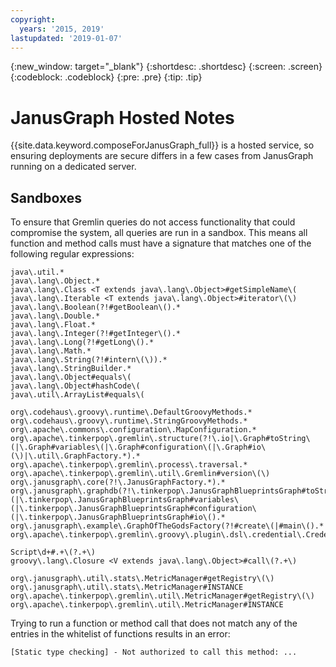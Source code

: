 ```yaml
---
copyright:
  years: '2015, 2019'
lastupdated: '2019-01-07'
---
```


{:new_window: target="_blank"}
{:shortdesc: .shortdesc}
{:screen: .screen}
{:codeblock: .codeblock}
{:pre: .pre}
{:tip: .tip}

# JanusGraph Hosted Notes

{{site.data.keyword.composeForJanusGraph_full}} is a hosted service, so ensuring deployments are secure differs in a few cases from JanusGraph running on a dedicated server.

## Sandboxes

To ensure that Gremlin queries do not access functionality that could compromise the system, all queries are run in a sandbox. This means all function and method calls must have a signature that matches one of the following regular expressions:

```
java\.util.*
java\.lang\.Object.*
java\.lang\.Class <T extends java\.lang\.Object>#getSimpleName\(
java\.lang\.Iterable <T extends java\.lang\.Object>#iterator\(\)
java\.lang\.Boolean(?!#getBoolean\().*
java\.lang\.Double.*
java\.lang\.Float.*
java\.lang\.Integer(?!#getInteger\().*
java\.lang\.Long(?!#getLong\().*
java\.lang\.Math.*
java\.lang\.String(?!#intern\(\)).*
java\.lang\.StringBuilder.*
java\.lang\.Object#equals\(
java\.lang\.Object#hashCode\(
java\.util\.ArrayList#equals\(

org\.codehaus\.groovy\.runtime\.DefaultGroovyMethods.*
org\.codehaus\.groovy\.runtime\.StringGroovyMethods.*
org\.apache\.commons\.configuration\.MapConfiguration.*
org\.apache\.tinkerpop\.gremlin\.structure(?!\.io|\.Graph#toString\(|\.Graph#variables\(|\.Graph#configuration\(|\.Graph#io\(\)|\.util\.GraphFactory.*).*
org\.apache\.tinkerpop\.gremlin\.process\.traversal.*
org\.apache\.tinkerpop\.gremlin\.util\.Gremlin#version\(\)
org\.janusgraph\.core(?!\.JanusGraphFactory.*).*
org\.janusgraph\.graphdb(?!\.tinkerpop\.JanusGraphBlueprintsGraph#toString\(|\.tinkerpop\.JanusGraphBlueprintsGraph#variables\(|\.tinkerpop\.JanusGraphBlueprintsGraph#configuration\(|\.tinkerpop\.JanusGraphBlueprintsGraph#io\().*
org\.janusgraph\.example\.GraphOfTheGodsFactory(?!#create\(|#main\().*
org\.apache\.tinkerpop\.gremlin\.groovy\.plugin\.dsl\.credential\.CredentialGraph.*

Script\d+#.+\(?.+\)
groovy\.lang\.Closure <V extends java\.lang\.Object>#call\(?.+\)

org\.janusgraph\.util\.stats\.MetricManager#getRegistry\(\)
org\.janusgraph\.util\.stats\.MetricManager#INSTANCE
org\.apache\.tinkerpop\.gremlin\.util\.MetricManager#getRegistry\(\)
org\.apache\.tinkerpop\.gremlin\.util\.MetricManager#INSTANCE
```

Trying to run a function or method call that does not match any of the entries in the whitelist of functions results in an error: 

```
[Static type checking] - Not authorized to call this method: ...
```